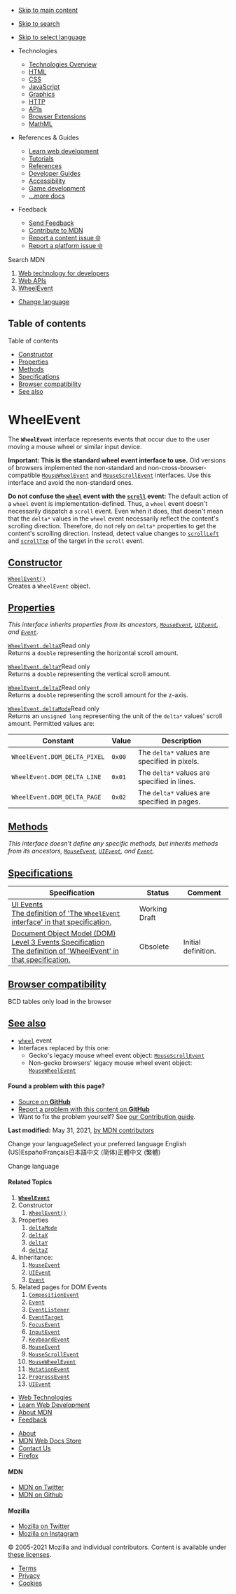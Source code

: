 -   <a href="#content" id="skip-main">Skip to main content</a>
-   <a href="#main-q" id="skip-search">Skip to search</a>
-   <a href="#select-language" id="skip-select-language">Skip to select language</a>

-   Technologies
    -   [Technologies Overview](https://developer.mozilla.org/en-US/docs/Web)
    -   [HTML](https://developer.mozilla.org/en-US/docs/Web/HTML)
    -   [CSS](https://developer.mozilla.org/en-US/docs/Web/CSS)
    -   [JavaScript](https://developer.mozilla.org/en-US/docs/Web/JavaScript)
    -   [Graphics](https://developer.mozilla.org/en-US/docs/Web/Guide/Graphics)
    -   [HTTP](https://developer.mozilla.org/en-US/docs/Web/HTTP)
    -   [APIs](https://developer.mozilla.org/en-US/docs/Web/API)
    -   [Browser Extensions](https://developer.mozilla.org/en-US/docs/Mozilla/Add-ons/WebExtensions)
    -   [MathML](https://developer.mozilla.org/en-US/docs/Web/MathML)
-   References & Guides
    -   [Learn web development](https://developer.mozilla.org/en-US/docs/Learn)
    -   [Tutorials](https://developer.mozilla.org/en-US/docs/Web/Tutorials)
    -   [References](https://developer.mozilla.org/en-US/docs/Web/Reference)
    -   [Developer Guides](https://developer.mozilla.org/en-US/docs/Web/Guide)
    -   [Accessibility](https://developer.mozilla.org/en-US/docs/Web/Accessibility)
    -   [Game development](https://developer.mozilla.org/en-US/docs/Games)
    -   [...more docs](https://developer.mozilla.org/en-US/docs/Web)
-   Feedback
    -   [Send Feedback](https://developer.mozilla.org/en-US/docs/MDN/Contribute/Feedback)
    -   [Contribute to MDN](https://developer.mozilla.org/en-US/docs/MDN/Contribute)
    -   [Report a content issue 🌐](https://github.com/mdn/content/issues/new)
    -   [Report a platform issue 🌐](https://github.com/mdn/yari/issues/new)

Search MDN

1.  <a href="https://developer.mozilla.org/en-US/docs/Web" class="breadcrumb"><span data-property="name">Web technology for developers</span></a>
2.  <a href="https://developer.mozilla.org/en-US/docs/Web/API" class="breadcrumb-penultimate"><span data-property="name">Web APIs</span></a>
3.  <a href="https://developer.mozilla.org/en-US/docs/Web/API/WheelEvent" class="breadcrumb-current-page"><span data-property="name">WheelEvent</span></a>

-   <a href="#select-language" class="language-icon"><span class="show-desktop">Change language</span></a>

Table of contents
-----------------

Table of contents

-   [Constructor](#constructor)
-   [Properties](#properties)
-   [Methods](#methods)
-   [Specifications](#specifications)
-   [Browser compatibility](#browser_compatibility)
-   [See also](#see_also)

WheelEvent
==========

The **`WheelEvent`** interface represents events that occur due to the user moving a mouse wheel or similar input device.

**Important: This is the standard wheel event interface to use.** Old versions of browsers implemented the non-standard and non-cross-browser-compatible [`MouseWheelEvent`](https://developer.mozilla.org/en-US/docs/Web/API/MouseWheelEvent) and [`MouseScrollEvent`](https://developer.mozilla.org/en-US/docs/Web/API/MouseScrollEvent) interfaces. Use this interface and avoid the non-standard ones.

**Do not confuse the [`wheel`](https://developer.mozilla.org/en-US/docs/Web/API/Element/wheel_event "wheel") event with the [`scroll`](https://developer.mozilla.org/en-US/docs/Web/API/Element/scroll_event "scroll") event:** The default action of a `wheel` event is implementation-defined. Thus, a `wheel` event doesn't necessarily dispatch a `scroll` event. Even when it does, that doesn't mean that the `delta*` values in the `wheel` event necessarily reflect the content's scrolling direction. Therefore, do not rely on `delta*` properties to get the content's scrolling direction. Instead, detect value changes to [`scrollLeft`](https://developer.mozilla.org/en-US/docs/Web/API/Element/scrollLeft "scrollLeft") and [`scrollTop`](https://developer.mozilla.org/en-US/docs/Web/API/Element/scrollTop "scrollTop") of the target in the `scroll` event.

[Constructor](#constructor "Permalink to Constructor")
------------------------------------------------------

[`WheelEvent()`](https://developer.mozilla.org/en-US/docs/Web/API/WheelEvent/WheelEvent "WheelEvent()")  
Creates a `WheelEvent` object.

[Properties](#properties "Permalink to Properties")
---------------------------------------------------

*This interface inherits properties from its ancestors, [`MouseEvent`](https://developer.mozilla.org/en-US/docs/Web/API/MouseEvent), [`UIEvent`](https://developer.mozilla.org/en-US/docs/Web/API/UIEvent), and [`Event`](https://developer.mozilla.org/en-US/docs/Web/API/Event).*

[`WheelEvent.deltaX`](https://developer.mozilla.org/en-US/docs/Web/API/WheelEvent/deltaX)<span class="badge inline readonly" title="This value may not be changed.">Read only </span>  
Returns a `double` representing the horizontal scroll amount.

[`WheelEvent.deltaY`](https://developer.mozilla.org/en-US/docs/Web/API/WheelEvent/deltaY)<span class="badge inline readonly" title="This value may not be changed.">Read only </span>  
Returns a `double` representing the vertical scroll amount.

[`WheelEvent.deltaZ`](https://developer.mozilla.org/en-US/docs/Web/API/WheelEvent/deltaZ)<span class="badge inline readonly" title="This value may not be changed.">Read only </span>  
Returns a `double` representing the scroll amount for the z-axis.

[`WheelEvent.deltaMode`](https://developer.mozilla.org/en-US/docs/Web/API/WheelEvent/deltaMode)<span class="badge inline readonly" title="This value may not be changed.">Read only </span>  
Returns an `unsigned long` representing the unit of the `delta*` values' scroll amount. Permitted values are:

<table><thead><tr class="header"><th>Constant</th><th>Value</th><th>Description</th></tr></thead><tbody><tr class="odd"><td><code>WheelEvent.DOM_DELTA_PIXEL</code></td><td><code>0x00</code></td><td>The <code>delta*</code> values are specified in pixels.</td></tr><tr class="even"><td><code>WheelEvent.DOM_DELTA_LINE</code></td><td><code>0x01</code></td><td>The <code>delta*</code> values are specified in lines.</td></tr><tr class="odd"><td><code>WheelEvent.DOM_DELTA_PAGE</code></td><td><code>0x02</code></td><td>The <code>delta*</code> values are specified in pages.</td></tr></tbody></table>

[Methods](#methods "Permalink to Methods")
------------------------------------------

*This interface doesn't define any specific methods, but inherits methods from its ancestors, [`MouseEvent`](https://developer.mozilla.org/en-US/docs/Web/API/MouseEvent), [`UIEvent`](https://developer.mozilla.org/en-US/docs/Web/API/UIEvent), and [`Event`](https://developer.mozilla.org/en-US/docs/Web/API/Event).*

[Specifications](#specifications "Permalink to Specifications")
---------------------------------------------------------------

<table><thead><tr class="header"><th>Specification</th><th>Status</th><th>Comment</th></tr></thead><tbody><tr class="odd"><td><a href="https://w3c.github.io/uievents/#interface-wheelevent" class="external">UI Events<br />
<span class="small">The definition of 'The <code>WheelEvent</code> interface' in that specification.</span></a></td><td><span class="spec-wd">Working Draft</span></td><td></td></tr><tr class="even"><td><a href="https://www.w3.org/TR/2014/WD-DOM-Level-3-Events-20140925/#interface-wheelevent" class="external">Document Object Model (DOM) Level 3 Events Specification<br />
<span class="small">The definition of 'WheelEvent' in that specification.</span></a></td><td><span class="spec-obsolete">Obsolete</span></td><td>Initial definition.</td></tr></tbody></table>

[Browser compatibility](#browser_compatibility "Permalink to Browser compatibility")
------------------------------------------------------------------------------------

BCD tables only load in the browser

[See also](#see_also "Permalink to See also")
---------------------------------------------

-   [`wheel`](https://developer.mozilla.org/en-US/docs/Web/API/Element/wheel_event "wheel") event
-   Interfaces replaced by this one:
    -   Gecko's legacy mouse wheel event object: [`MouseScrollEvent`](https://developer.mozilla.org/en-US/docs/Web/API/MouseScrollEvent)
    -   Non-gecko browsers' legacy mouse wheel event object: [`MouseWheelEvent`](https://developer.mozilla.org/en-US/docs/Web/API/MouseWheelEvent)

#### Found a problem with this page?

-   [Source on **GitHub**](https://github.com/mdn/content/blob/main/files/en-us/web/api/wheelevent/index.html "Folder: en-us/web/api/wheelevent (Opens in a new tab)")
-   [Report a problem with this content on **GitHub**](https://github.com/mdn/content/issues/new?body=MDN+URL%3A+https%3A%2F%2Fdeveloper.mozilla.org%2Fen-US%2Fdocs%2FWeb%2FAPI%2FWheelEvent%0A%0A%23%23%23%23+What+information+was+incorrect%2C+unhelpful%2C+or+incomplete%3F%0A%0A%0A%23%23%23%23+Specific+section+or+headline%3F%0A%0A%0A%23%23%23%23+What+did+you+expect+to+see%3F%0A%0A%0A%23%23%23%23+Did+you+test+this%3F+If+so%2C+how%3F%0A%0A%0A%3C%21--+Do+not+make+changes+below+this+line+--%3E%0A%3Cdetails%3E%0A%3Csummary%3EMDN+Content+page+report+details%3C%2Fsummary%3E%0A%0A*+Folder%3A+%60en-us%2Fweb%2Fapi%2Fwheelevent%60%0A*+MDN+URL%3A+https%3A%2F%2Fdeveloper.mozilla.org%2Fen-US%2Fdocs%2FWeb%2FAPI%2FWheelEvent%0A*+GitHub+URL%3A+https%3A%2F%2Fgithub.com%2Fmdn%2Fcontent%2Fblob%2Fmain%2Ffiles%2Fen-us%2Fweb%2Fapi%2Fwheelevent%2Findex.html%0A*+Last+commit%3A+https%3A%2F%2Fgithub.com%2Fmdn%2Fcontent%2Fcommit%2F94c536f9b3a50303a85e7963a4ff4958d1aec382%0A*+Document+last+modified%3A+2021-05-31T17%3A13%3A02.000Z%0A%0A%3C%2Fdetails%3E&title=Issue+with+%22WheelEvent%22%3A+%28short+summary+here+please%29&labels=Content%3AWebAPI%2Cneeds-triage "This will take you to https://github.com/mdn/content to file a new issue")
-   Want to fix the problem yourself? See [our Contribution guide](https://github.com/mdn/content/blob/main/README.md).

**Last modified:** May 31, 2021, [by MDN contributors](https://developer.mozilla.org/en-US/docs/Web/API/WheelEvent/contributors.txt)

Change your languageSelect your preferred language English (US)EspañolFrançais日本語中文 (简体)正體中文 (繁體)

Change language

#### Related Topics

1.  **[`WheelEvent`](https://developer.mozilla.org/en-US/docs/Web/API/WheelEvent)**
2.  Constructor
    1.  [`WheelEvent()`](https://developer.mozilla.org/en-US/docs/Web/API/WheelEvent/WheelEvent)
3.  Properties
    1.  [`deltaMode`](https://developer.mozilla.org/en-US/docs/Web/API/WheelEvent/deltaMode)
    2.  [`deltaX`](https://developer.mozilla.org/en-US/docs/Web/API/WheelEvent/deltaX)
    3.  [`deltaY`](https://developer.mozilla.org/en-US/docs/Web/API/WheelEvent/deltaY)
    4.  [`deltaZ`](https://developer.mozilla.org/en-US/docs/Web/API/WheelEvent/deltaZ)
4.  Inheritance:
    1.  [`MouseEvent`](https://developer.mozilla.org/en-US/docs/Web/API/MouseEvent)
    2.  [`UIEvent`](https://developer.mozilla.org/en-US/docs/Web/API/UIEvent)
    3.  [`Event`](https://developer.mozilla.org/en-US/docs/Web/API/Event)
5.  Related pages for DOM Events
    1.  [`CompositionEvent`](https://developer.mozilla.org/en-US/docs/Web/API/CompositionEvent)
    2.  [`Event`](https://developer.mozilla.org/en-US/docs/Web/API/Event)
    3.  [`EventListener`](https://developer.mozilla.org/en-US/docs/Web/API/EventListener)
    4.  [`EventTarget`](https://developer.mozilla.org/en-US/docs/Web/API/EventTarget)
    5.  [`FocusEvent`](https://developer.mozilla.org/en-US/docs/Web/API/FocusEvent)
    6.  [`InputEvent`](https://developer.mozilla.org/en-US/docs/Web/API/InputEvent)
    7.  [`KeyboardEvent`](https://developer.mozilla.org/en-US/docs/Web/API/KeyboardEvent)
    8.  [`MouseEvent`](https://developer.mozilla.org/en-US/docs/Web/API/MouseEvent)
    9.  [`MouseScrollEvent`](https://developer.mozilla.org/en-US/docs/Web/API/MouseScrollEvent)
    10. [`MouseWheelEvent`](https://developer.mozilla.org/en-US/docs/Web/API/MouseWheelEvent)
    11. [`MutationEvent`](https://developer.mozilla.org/en-US/docs/Web/API/MutationEvent)
    12. [`ProgressEvent`](https://developer.mozilla.org/en-US/docs/Web/API/ProgressEvent)
    13. [`UIEvent`](https://developer.mozilla.org/en-US/docs/Web/API/UIEvent)

-   [Web Technologies](https://developer.mozilla.org/en-US/docs/Web)
-   [Learn Web Development](https://developer.mozilla.org/en-US/docs/Learn)
-   [About MDN](https://developer.mozilla.org/en-US/docs/MDN/About)
-   [Feedback](https://developer.mozilla.org/en-US/docs/MDN/Feedback)

<!-- -->

-   [About](https://www.mozilla.org/about/)
-   [MDN Web Docs Store](https://shop.spreadshirt.com/mdn-store/)
-   [Contact Us](https://www.mozilla.org/contact/)
-   [Firefox](https://www.mozilla.org/firefox/?utm_source=developer.mozilla.org&utm_campaign=footer&utm_medium=referral)

#### MDN

-   <a href="https://twitter.com/mozdevnet" class="social-icon twitter"><span class="visually-hidden">MDN on Twitter</span></a>
-   <a href="https://github.com/mdn/" class="social-icon github"><span class="visually-hidden">MDN on Github</span></a>

#### Mozilla

-   <a href="https://twitter.com/mozilla" class="social-icon twitter"><span class="visually-hidden">Mozilla on Twitter</span></a>
-   <a href="https://www.instagram.com/mozillagram/" class="social-icon instagram"><span class="visually-hidden">Mozilla on Instagram</span></a>

© 2005-2021 Mozilla and individual contributors. Content is available under [these licenses](https://developer.mozilla.org/docs/MDN/About#Copyrights_and_licenses).

-   [Terms](https://www.mozilla.org/about/legal/terms/mozilla)
-   [Privacy](https://www.mozilla.org/privacy/websites/)
-   [Cookies](https://www.mozilla.org/privacy/websites/#cookies)
